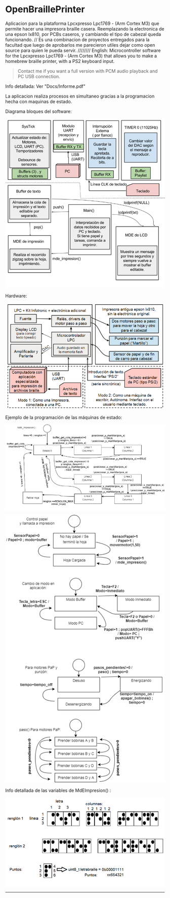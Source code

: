 # OpenBraillePrinter
Aplicacion para la plataforma Lpcxpresso Lpc1769 - (Arm Cortex M3) que permite hacer una impresora braille casera. Reemplazando la electronica de una epson lx810, por PCBs caseros, y cambiando el tipo de cabezal queda funcionando.  // Es una combinacion de proyectos entregados para la facultad que luego de aprobarlos me parecieron utiles dejar como open source para quien le pueda servir.   ////////  English: Microcontroller software for the Lpcxpresso Lpc1769 - (Arm Cortex M3)  that allows you to make a homebrew braille printer, with a PS2 keyboard input.
>Contact me if you want a full version with PCM audio playback and PC USB connection.

Info detallada: Ver "Docs/Informe.pdf"

La aplicacion realiza procesos en simultaneo gracias a la programacion hecha con maquinas de estado.

Diagrama bloques del software:

![](https://github.com/ADHSoft/OpenBraillePrinter/blob/master/Docs/src/b.png?raw=true)

Hardware:

![](https://github.com/ADHSoft/OpenBraillePrinter/blob/master/Docs/src/a.png?raw=true)


Ejemplo de la programación de las máquinas de estado:

![](https://github.com/ADHSoft/OpenBraillePrinter/blob/master/Docs/src/c.png?raw=true)

![](https://github.com/ADHSoft/OpenBraillePrinter/blob/master/Docs/src/d.png?raw=true)


Info detallada de las variables de MdEImpresion() :


![](https://github.com/ADHSoft/OpenBraillePrinter/blob/master/Docs/src/impresion.png?raw=true)

----
